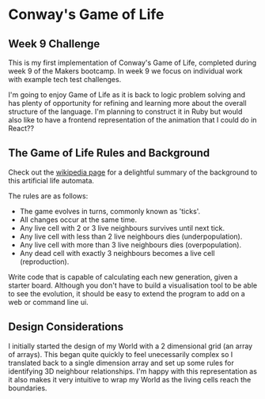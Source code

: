 Conway's Game of Life
======

Week 9 Challenge
----

This is my first implementation of Conway's Game of Life, completed during week 9 of the Makers bootcamp. In week 9 we focus on individual work with example tech test challenges.

I'm going to enjoy Game of Life as it is back to logic problem solving and has plenty of opportunity for refining and learning more about the overall structure of the language. I'm planning to construct it in Ruby but would also like to have a frontend representation of the animation that I could do in React??

The Game of Life Rules and Background
-----
Check out the [wikipedia page](https://en.wikipedia.org/wiki/Conway%27s_Game_of_Life) for a delightful summary of the background to this artificial life automata.

The rules are as follows:

- The game evolves in turns, commonly known as 'ticks'.  
- All changes occur at the same time.  
- Any live cell with 2 or 3 live neighbours survives until next tick.  
- Any live cell with less than 2 live neighbours dies (underpopulation).  
- Any live cell with more than 3 live neighbours dies (overpopulation).  
- Any dead cell with exactly 3 neighbours becomes a live cell (reproduction).  

Write code that is capable of calculating each new generation, given a starter board. Although you don't have to build a visualisation tool to be able to see the evolution, it should be easy to extend the program to add on a web or command line ui.

Design Considerations
------
I initially started the design of my World with a 2 dimensional grid (an array of arrays). This began quite quickly to feel unecessarily complex so I translated back to a single dimension array and set up some rules for identifying 3D neighbour relationships. I'm happy with this representation as it also makes it very intuitive to wrap my World as the living cells reach the boundaries.
